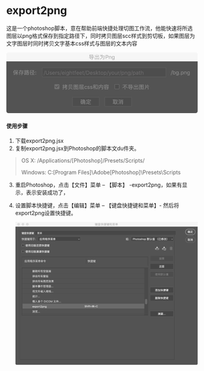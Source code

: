 # export2png
这是一个photoshop脚本，意在帮助前端快捷处理切图工作流，他能快速将所选图层以png格式保存到指定路径下，同时拷贝图层scc样式到剪切板，如果图层为文字图层时同时拷贝文字基本css样式与图层的文本内容

![](./ex.png)



#### 使用步骤

1. 下载export2png.jsx
2. 复制export2png.jsx到Photoshop的脚本文du件夹。

> OS X: /Applications/[Photoshop]/Presets/Scripts/
>
> Windows: C:\[Program Files]\Adobe\[Photoshop]\Presets\Scripts
>

3. 重启Photoshop，点击【文件】菜单 – 【脚本】 -export2png，如果有显示，表示安装成功了，

4. 设置脚本快捷键，点击【编辑】菜单 – 【键盘快捷键和菜单】- 然后将export2png设置快捷键。

   ![](./ex2.png)

